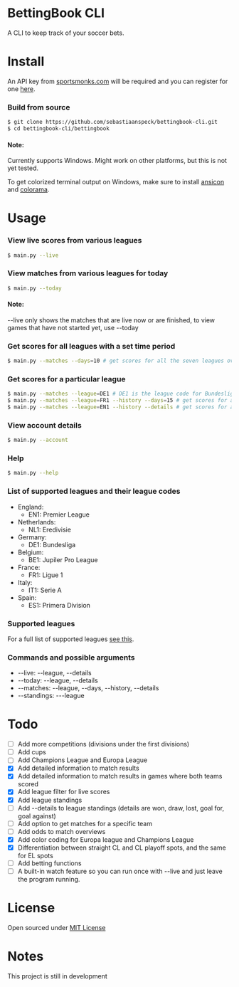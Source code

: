 BettingBook CLI
=====

A CLI to keep track of your soccer bets.

Install
=====

An API key from [sportsmonks.com](https://sportmonks.com/) will be required and you can register for one [here](http://sportsmonks.com/register).

### Build from source

```bash
$ git clone https://github.com/sebastiaanspeck/bettingbook-cli.git
$ cd bettingbook-cli/bettingbook
```

#### Note:
Currently supports Windows. Might work on other platforms, but this is not yet tested.

To get colorized terminal output on Windows, make sure to install [ansicon](https://github.com/adoxa/ansicon/releases/latest) and [colorama](https://pypi.python.org/pypi/colorama).

Usage
====

### View live scores from various leagues

```bash
$ main.py --live
```

### View matches from various leagues for today

```bash
$ main.py --today
```

#### Note:
--live only shows the matches that are live now or are finished, to view games that have not started yet, use --today

### Get scores for all leagues with a set time period

```bash
$ main.py --matches --days=10 # get scores for all the seven leagues over the coming 10 days
```

### Get scores for a particular league

```bash
$ main.py --matches --league=DE1 # DE1 is the league code for Bundesliga
$ main.py --matches --league=FR1 --history --days=15 # get scores for all the French Ligue 1 games over the past 15 days
$ main.py --matches --league=EN1 --history --details # get scores for all the Premier League games over the past 6 days and showing the goalscorers.
```

### View account details

```bash
$ main.py --account
```

### Help
```bash
$ main.py --help
```
### List of supported leagues and their league codes

- England:
  - EN1: Premier League
- Netherlands:
  - NL1: Eredivisie
- Germany:
  - DE1: Bundesliga
- Belgium:
  - BE1: Jupiler Pro League
- France:
  - FR1: Ligue 1
- Italy:
  - IT1: Serie A
- Spain:
  - ES1: Primera Division

### Supported leagues

For a full list of supported leagues [see this](bettingbook/leagueids.py).

### Commands and possible arguments
- --live: --league, --details
- --today: --league, --details
- --matches: --league, --days, --history, --details
- --standings: ---league

Todo
====
- [ ] Add more competitions (divisions under the first divisions)
- [ ] Add cups
- [ ] Add Champions League and Europa League
- [x] Add detailed information to match results
- [x] Add detailed information to match results in games where both teams scored
- [x] Add league filter for live scores
- [x] Add league standings
- [ ] Add --details to league standings (details are won, draw, lost, goal for, goal against)
- [ ] Add option to get matches for a specific team
- [ ] Add odds to match overviews
- [x] Add color coding for Europa league and Champions League
- [x] Differentiation between straight CL and CL playoff spots, and the same for EL spots
- [ ] Add betting functions
- [ ] A built-in watch feature so you can run once with --live and just leave the program running.

License
====
Open sourced under [MIT License](LICENSE)

Notes
===
This project is still in development
